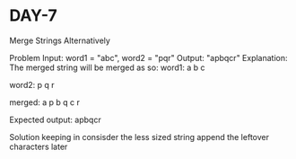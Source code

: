 # DAY-7
Merge Strings Alternatively

Problem 
Input: word1 = "abc", word2 = "pqr"
Output: "apbqcr"
Explanation: The merged string will be merged as so:
word1:  a   b   c

word2:    p   q   r

merged: a p b q c r

Expected output: apbqcr


Solution 
keeping in consisder the less sized string append the leftover characters later
